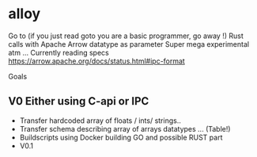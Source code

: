 # alloy
Go to (if you just read goto you are a basic programmer, go away !) Rust calls with Apache Arrow datatype as parameter
Super mega experimental atm ... Currently reading specs https://arrow.apache.org/docs/status.html#ipc-format

Goals

## V0 Either using C-api or IPC
 
* Transfer hardcoded array of floats / ints/ strings..  
* Transfer schema describing array of arrays datatypes ... (Table!)  
* Buildscripts using Docker building GO and possible RUST part  
* V0.1   
